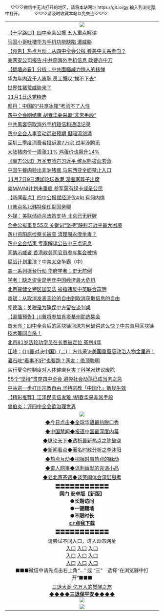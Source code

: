  <table>
　<tr>
♡♡♡微信中无法打开的地区，请将本站网址 https://git.io/gy 输入到浏览器中打开。 
　</tr>
　<tr>
♡♡♡请及时收藏本站以免失连♡♡♡
   </tr>
   <tr>
    <td align=center><img src="https://github.com/gyhhx/image-upload/blob/master/title1.jpg" /></td>
 </tr>
<tr><td align="left"><a href="https://xwood.fun/oo.aspx?name=c1090489&key=nqynnipsxfbxcbni&from=gy">【十字路口】四中全会公报 五大重点解读</a></td></tr>
<tr><td align="left"><a href="https://xwood.fun/oo.aspx?name=c1090504&key=nqynnipsxfbxcbni&from=gy">马国小哥吐槽华为手机功能缺陷 遭威胁</a></td></tr>
<tr><td align="left"><a href="https://xwood.fun/oo.aspx?name=c1090517&key=nqynnipsxfbxcbni&from=gy">【预告】热点互动：从四中全会公报 看美中关系走向？</a></td></tr>
<tr><td align="left"><a href="https://xwood.fun/oo.aspx?name=c1090681&key=nqynnipsxfbxcbni&from=gy">美网安公司报告:中共窃海外手机信息 政要亦中刀</a></td></tr>
<tr><td align="left"><a href="https://xwood.fun/oo.aspx?name=c1090114&key=nqynnipsxfbxcbni&from=gy">【翻墙必看】分析：中共面临威力惊人的核弹</a></td></tr>
<tr><td align="left"><a href="https://xwood.fun/oo.aspx?name=c1090639&key=nqynnipsxfbxcbni&from=gy">华为年内近千人离职 员工慨叹“挨不下去”</a></td></tr>
<tr><td align="left"><a href="https://xwood.fun/oo.aspx?name=c1090650&key=nqynnipsxfbxcbni&from=gy">世界性猪荒威胁来了</a></td></tr>
<tr><td align="left"><a href="https://xwood.fun/oo.aspx?name=c1090528&key=nqynnipsxfbxcbni&from=gy">11月1日退党精选</a></td></tr>
<tr><td align="left"><a href="https://xwood.fun/oo.aspx?name=c1090516&key=nqynnipsxfbxcbni&from=gy">颜丹：中国的“共享冰箱”考验不了人性</a></td></tr>
<tr><td align="left"><a href="https://xwood.fun/oo.aspx?name=c1090175&key=nqynnipsxfbxcbni&from=gy">四中全会刚结束 胡春华要采取“非常手段”</a></td></tr>
<tr><td align="left"><a href="https://xwood.fun/oo.aspx?name=c1090445&key=nqynnipsxfbxcbni&from=gy">中共黑客窃取海外手机短信和通话记录</a></td></tr>
<tr><td align="left"><a href="https://xwood.fun/oo.aspx?name=c1090182&key=nqynnipsxfbxcbni&from=gy">四中全会人事变动远逊预期 但暗流汹涌</a></td></tr>
<tr><td align="left"><a href="https://xwood.fun/oo.aspx?name=c1090443&key=nqynnipsxfbxcbni&from=gy">深圳三季度消费者投诉逾7万宗 过半涉腾讯</a></td></tr>
<tr><td align="left"><a href="https://xwood.fun/oo.aspx?name=c1090490&key=nqynnipsxfbxcbni&from=gy">大陆猪肉价一周涨11% 鸡蛋价也飙升14%</a></td></tr>
<tr><td align="left"><a href="https://xwood.fun/oo.aspx?name=c1090644&key=nqynnipsxfbxcbni&from=gy">《南方公园》万圣节呛声习近平 维尼熊披血索命</a></td></tr>
<tr><td align="left"><a href="https://xwood.fun/oo.aspx?name=c1090660&key=nqynnipsxfbxcbni&from=gy">中国午餐肉验出非洲猪瘟 马来西亚全面禁止入口</a></td></tr>
<tr><td align="left"><a href="https://xwood.fun/oo.aspx?name=c1090677&key=nqynnipsxfbxcbni&from=gy">11月7日9日港加论坛香港 漫画家尊子出席</a></td></tr>
<tr><td align="left"><a href="https://xwood.fun/oo.aspx?name=c1090670&key=nqynnipsxfbxcbni&from=gy">美MAVNI计划未重启 参军需有绿卡或是公民</a></td></tr>
<tr><td align="left"><a href="https://xwood.fun/oo.aspx?name=c1090513&key=nqynnipsxfbxcbni&from=gy">【新闻看点】四中公报提经济仅4句 有何内情</a></td></tr>
<tr><td align="left"><a href="https://xwood.fun/oo.aspx?name=c1090665&key=nqynnipsxfbxcbni&from=gy">川普点名北韩特使任副国务卿</a></td></tr>
<tr><td align="left"><a href="https://xwood.fun/oo.aspx?name=c1090524&key=nqynnipsxfbxcbni&from=gy">外媒：美联储尚余政策支持 北京已无好牌</a></td></tr>
<tr><td align="left"><a href="https://xwood.fun/oo.aspx?name=c1090507&key=nqynnipsxfbxcbni&from=gy">全会公报重复55次 关键词“坚持”映射习近平最大困境</a></td></tr>
<tr><td align="left"><a href="https://xwood.fun/oo.aspx?name=c1090469&key=nqynnipsxfbxcbni&from=gy">四川资阳原检察长被查 清理周永康余毒？</a></td></tr>
<tr><td align="left"><a href="https://xwood.fun/oo.aspx?name=c1090372&key=nqynnipsxfbxcbni&from=gy">四中全会结束 专家解读公告中三点讯息</a></td></tr>
<tr><td align="left"><a href="https://xwood.fun/oo.aspx?name=c1090412&key=nqynnipsxfbxcbni&from=gy">同情示威者 香港政务司官员参与集会被捕</a></td></tr>
<tr><td align="left"><a href="https://xwood.fun/oo.aspx?name=c1090499&key=nqynnipsxfbxcbni&from=gy">星战计划重演？中美太空争霸（中）</a></td></tr>
<tr><td align="left"><a href="https://xwood.fun/oo.aspx?name=c1090503&key=nqynnipsxfbxcbni&from=gy">美一系列挺台行动 华府学者：史无前例</a></td></tr>
<tr><td align="left"><a href="https://xwood.fun/oo.aspx?name=c1090371&key=nqynnipsxfbxcbni&from=gy">学者：缺乏资金是明年中国经济最大危机</a></td></tr>
<tr><td align="left"><a href="https://xwood.fun/oo.aspx?name=c1090405&key=nqynnipsxfbxcbni&from=gy">北京提健全特区国安法 被指违反中英联合声明</a></td></tr>
<tr><td align="left"><a href="https://xwood.fun/oo.aspx?name=c1090387&key=nqynnipsxfbxcbni&from=gy">袁斌：从取消发表言论的自由到取消获取信息的自由</a></td></tr>
<tr><td align="left"><a href="https://xwood.fun/oo.aspx?name=c1090505&key=nqynnipsxfbxcbni&from=gy">库德洛：关税是为确保中方留在谈判桌</a></td></tr>
<tr><td align="left"><a href="https://xwood.fun/oo.aspx?name=c1090675&key=nqynnipsxfbxcbni&from=gy">【直播预告】川普将参加肯塔基州助选集会</a></td></tr>
<tr><td align="left"><a href="https://xwood.fun/oo.aspx?name=c1090520&key=nqynnipsxfbxcbni&from=gy">章天亮：四中全会后的区块链泡沫为何破得这么快？中共真用区块链技术等同自杀！</a></td></tr>
<tr><td align="left"><a href="https://xwood.fun/oo.aspx?name=c1090510&key=nqynnipsxfbxcbni&from=gy">北京81岁法轮功学员在长春被定位 冤判4年</a></td></tr>
<tr><td align="left"><a href="https://xwood.fun/oo.aspx?name=c1090521&key=nqynnipsxfbxcbni&from=gy">江峰：《川普对决中国》(二)：方伟采访美国重量级政治人物金里奇！</a></td></tr>
<tr><td align="left"><a href="https://xwood.fun/oo.aspx?name=c1090378&key=nqynnipsxfbxcbni&from=gy">潘石屹“看事不好”也要跑？网友：绝顶聪明</a></td></tr>
<tr><td align="left"><a href="https://xwood.fun/oo.aspx?name=c1090658&key=nqynnipsxfbxcbni&from=gy">实行夏令时制度对人体健康有害？科学家建议废除</a></td></tr>
<tr><td align="left"><a href="https://xwood.fun/oo.aspx?name=c1090646&key=nqynnipsxfbxcbni&from=gy">55个“坚持”贯穿四中全会 避免社会动荡已成当务之急</a></td></tr>
<tr><td align="left"><a href="https://xwood.fun/oo.aspx?name=c1090661&key=nqynnipsxfbxcbni&from=gy">中共进一步打压宗教自由 坚持宗教「中国化」新规生效</a></td></tr>
<tr><td align="left"><a href="https://xwood.fun/oo.aspx?name=c1090158&key=nqynnipsxfbxcbni&from=gy">【精彩推荐】江泽民亲信发难 /胡春华采非常手段</a></td></tr>
<tr><td align="left"><a href="https://xwood.fun/oo.aspx?name=c1090409&key=nqynnipsxfbxcbni&from=gy">曾伯炎：评四中全会欲治理世界</a></td></tr>


 <tr>
    <td align=center><img src="https://github.com/gyhhx/image-upload/blob/master/shipin.jpg" /></td>
  </tr>
 <tr>
   <td align=center> 
<a href="https://tru28th.xwood.fun/oo.aspx?name=c816850&key=nqynnipsxfbxcbni&from=gy&tag=9877">◆今日点击◆全球华语最热脱口秀</a><br/>
    </td>
  </tr>
  <tr>
  <td align=center>
<a href="https://tru28th.xwood.fun/oo.aspx?name=c816860&key=nqynnipsxfbxcbni&from=gy&tag=99733110">◆中国禁闻◆报道中国最深度内幕</a><br/>
   </tr>
  <tr>
     <td align=center>
<a href="https://tru28th.xwood.fun/oo.aspx?name=c816855&key=nqynnipsxfbxcbni&from=gy&tag=997110">◆纵论天下◆透析最新热点之陈破空</a><br/>
   </tr>
   <tr>
      <td align=center>
<a href="https://tru28th.xwood.fun/oo.aspx?name=c838308&key=nqynnipsxfbxcbni&from=gy&tag=9973110">◆新闻看点◆著名时政分析之李沐阳</a><br/>
   </tr>
   <tr>
     <td align=center>
<a href="https://tru28th.xwood.fun/oo.aspx?name=c816852&key=nqynnipsxfbxcbni&from=gy&tag=9733110">◆热点互动◆把握时事热点的脉动</a><br/>
   </tr>
   <tr>
      <td align=center>
<a href="https://tru28th.xwood.fun/oo.aspx?name=c816694&key=nqynnipsxfbxcbni&from=gy&tag=93310">◆雷人网事◆讽刺幽默的诙谐小品</a><br/>
   </tr>
   <tr>
    <td align=center>
<a href="https://tru28th.xwood.fun/oo.aspx?name=c816650&key=nqynnipsxfbxcbni&from=gy&tag=9973110">◆老北京茶馆◆谈笑间体会深层思考</a><br/>
   </tr>
  <tr>
    <td align=center>
 <b>〓〓〓〓〓〓〓〓〓〓〓<br/>网门 安卓版【新版】<br/> ●长期访问<br/> ●一键翻墙<br/>  ●不限时长<br/> 
 <a href="https://share.weiyun.com/55r7kXH">👉<b>点我下载</a><br/>〓〓〓〓〓〓〓〓〓〓〓<br/>
    </td>
    </tr>
   <tr>
    <td align=center>请尝试不同入口，进入动态网址<br/>
      <a href="https://s3.us-east-2.amazonaws.com/ogateo/show.htm">入口</a>
      <a href="https://s3.ca-central-1.amazonaws.com/ogatec/show.htm">入口</a>
      <a href="https://s3.ap-southeast-2.amazonaws.com/ogatey/show.htm">入口</a><br/>
      <a href="https://s3.ap-northeast-2.amazonaws.com/ogates/show.htm">入口</a>
      <a href="https://s3.eu-central-1.amazonaws.com/ogatef/show.htm">入口</a>
      <a href="https://s3.ap-south-1.amazonaws.com/ogatem/show.htm">入口</a><br/>
      <a href="https://s3-us-west-1.amazonaws.com/ogaten/show.htm">入口</a>
      <a href="https://s3.eu-west-2.amazonaws.com/ogatel/show.htm">入口</a>
      <a href="https://s3.ap-northeast-1.amazonaws.com/ogatet/show.htm">入口</a><br/>
      ■■■微信中请先点击右上角“...” 或 “三”　选择“在浏览器中打开”■■■<b><br/>
    </td>
  </tr>
  <tr>  
  <td align=center>
  <a href="https://tru28th.xwood.fun/oo.aspx?name=c894205&key=nqynnipsxfbxcbni&from=gy&tag=9973110">三退大潮 亿万人的觉醒之旅</a><br/>
      <a href="https://tru28th.xwood.fun/oo.aspx?name=ogQuit.aspx&key=nqynnipsxfbxcbni&from=gy"><b>◆◆◆◆三退保平安◆◆◆◆<br/></a>
      <img src="https://github.com/gyhhx/image-upload/blob/master/3t.jpg" /><br/>
      </td>
  </tr>
   <tr>
    <td align=center><img src="https://raw.githubusercontent.com/oGate2/Up/master/oGate_640.jpg"/></td>
  </tr>
</table>
